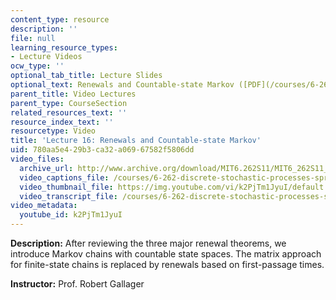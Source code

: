 ```yaml
---
content_type: resource
description: ''
file: null
learning_resource_types:
- Lecture Videos
ocw_type: ''
optional_tab_title: Lecture Slides
optional_text: Renewals and Countable-state Markov ([PDF](/courses/6-262-discrete-stochastic-processes-spring-2011/resources/mit6_262s11_lec16))
parent_title: Video Lectures
parent_type: CourseSection
related_resources_text: ''
resource_index_text: ''
resourcetype: Video
title: 'Lecture 16: Renewals and Countable-state Markov'
uid: 780aa5e4-29b3-ca32-a069-67582f5806dd
video_files:
  archive_url: http://www.archive.org/download/MIT6.262S11/MIT6_262S11_lec16_300k.mp4
  video_captions_file: /courses/6-262-discrete-stochastic-processes-spring-2011/abd58e38c4bf502dbe8b06e097ad75be_k2PjTm1JyuI.vtt
  video_thumbnail_file: https://img.youtube.com/vi/k2PjTm1JyuI/default.jpg
  video_transcript_file: /courses/6-262-discrete-stochastic-processes-spring-2011/71e0d6cd04d9c7080e09e987de4a52ff_k2PjTm1JyuI.pdf
video_metadata:
  youtube_id: k2PjTm1JyuI
---
```


**Description:** After reviewing the three major renewal theorems, we introduce Markov chains with countable state spaces. The matrix approach for finite-state chains is replaced by renewals based on first-passage times.

**Instructor:** Prof. Robert Gallager